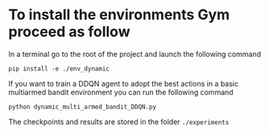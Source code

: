 # To install the environments Gym proceed as follow

In a terminal go to the root of the project and launch the following command

`
pip install -e ./env_dynamic
`

If you want to train a DDQN agent to adopt the best actions in a basic multiarmed 
bandit environment you can run the following command

`
python dynamic_multi_armed_bandit_DDQN.py
`

The checkpoints and results are stored in the folder `./experiments`